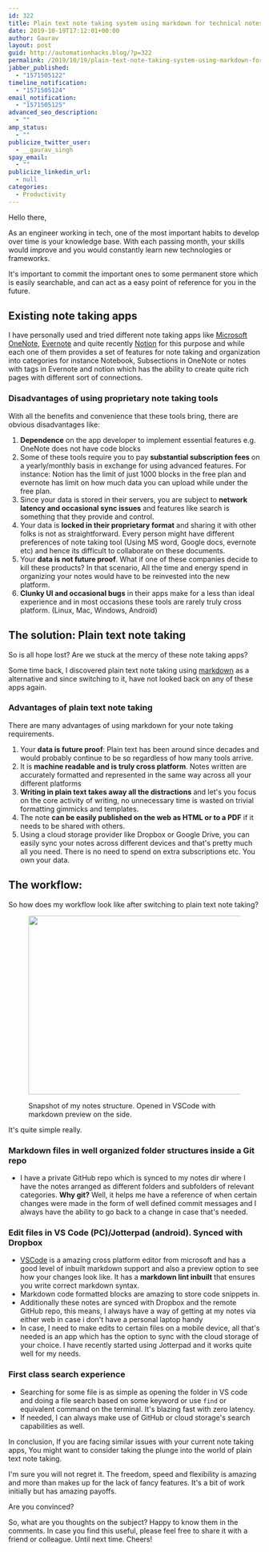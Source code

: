 ```yaml
---
id: 322
title: Plain text note taking system using markdown for technical notes
date: 2019-10-19T17:12:01+00:00
author: Gaurav
layout: post
guid: http://automationhacks.blog/?p=322
permalink: /2019/10/19/plain-text-note-taking-system-using-markdown-for-technical-notes/
jabber_published:
  - "1571505122"
timeline_notification:
  - "1571505124"
email_notification:
  - "1571505125"
advanced_seo_description:
  - ""
amp_status:
  - ""
publicize_twitter_user:
  - __gaurav_singh
spay_email:
  - ""
publicize_linkedin_url:
  - null
categories:
  - Productivity
---
```

Hello there,

As an engineer working in tech, one of the most important habits to develop over time is your knowledge base. With each passing month, your skills would improve and you would constantly learn new technologies or frameworks. 

It's important to commit the important ones to some permanent store which is easily searchable, and can act as a easy point of reference for you in the future.

## Existing note taking apps

I have personally used and tried different note taking apps like [Microsoft OneNote](https://www.onenote.com/?404&public=1), [Evernote](https://evernote.com/) and quite recently [Notion](https://www.notion.so/) for this purpose and while each one of them provides a set of features for note taking and organization into categories for instance Notebook, Subsections in OneNote or notes with tags in Evernote and notion which has the ability to create quite rich pages with different sort of connections.

### Disadvantages of using proprietary note taking tools

With all the benefits and convenience that these tools bring, there are obvious disadvantages like:

  1. **Dependence** on the app developer to implement essential features e.g. OneNote does not have code blocks
  2. Some of these tools require you to pay **substantial subscription fees** on a yearly/monthly basis in exchange for using advanced features. For instance: Notion has the limit of just 1000 blocks in the free plan and evernote has limit on how much data you can upload while under the free plan.
  3. Since your data is stored in their servers, you are subject to **network latency and occasional sync issues** and features like search is something that they provide and control.
  4. Your data is **locked in their proprietary format** and sharing it with other folks is not as straightforward. Every person might have different preferences of note taking tool (Using MS word, Google docs, evernote etc) and hence its difficult to collaborate on these documents.
  5. Your **data is not future proof**. What if one of these companies decide to kill these products? In that scenario, All the time and energy spend in organizing your notes would have to be reinvested into the new platform.
  6. **Clunky UI and occasional bugs** in their apps make for a less than ideal experience and in most occasions these tools are rarely truly cross platform. (Linux, Mac, Windows, Android)

## The solution: Plain text note taking

So is all hope lost? Are we stuck at the mercy of these note taking apps?

Some time back, I discovered plain text note taking using [markdown](https://guides.github.com/features/mastering-markdown/) as a alternative and since switching to it, have not looked back on any of these apps again.

### Advantages of plain text note taking

There are many advantages of using markdown for your note taking requirements.

  1. Your **data is future proof**: Plain text has been around since decades and would probably continue to be so regardless of how many tools arrive.
  2. It is **machine readable and is truly cross platform**. Notes written are accurately formatted and represented in the same way across all your different platforms
  3. **Writing in plain text takes away all the distractions** and let's you focus on the core activity of writing, no unnecessary time is wasted on trivial formatting gimmicks and templates.
  4. The note **can be easily published on the web as HTML or to a PDF** if it needs to be shared with others. 
  5. Using a cloud storage provider like Dropbox or Google Drive, you can easily sync your notes across different devices and that's pretty much all you need. There is no need to spend on extra subscriptions etc. You own your data.

## The workflow:

So how does my workflow look like after switching to plain text note taking?<figure class="wp-block-image size-large">

<img loading="lazy" width="750" height="357" src="https://i2.wp.com/automationhacks.blog/wp-content/uploads/2019/10/image.png?resize=750%2C357&#038;ssl=1" alt="" class="wp-image-330" data-recalc-dims="1" /> <figcaption>Snapshot of my notes structure. Opened in VSCode with markdown preview on the side.</figcaption></figure> 

It's quite simple really.

### Markdown files in well organized folder structures inside a Git repo

  * I have a private GitHub repo which is synced to my notes dir where I have the notes arranged as different folders and subfolders of relevant categories. **Why git?** Well, it helps me have a reference of when certain changes were made in the form of well defined commit messages and I always have the ability to go back to a change in case that's needed.

### Edit files in VS Code (PC)/Jotterpad (android). Synced with Dropbox

  * [VSCode](https://code.visualstudio.com/) is a amazing cross platform editor from microsoft and has a good level of inbuilt markdown support and also a preview option to see how your changes look like. It has a **markdown lint inbuilt** that ensures you write correct markdown syntax. 
  * Markdown code formatted blocks are amazing to store code snippets in.
  * Additionally these notes are synced with Dropbox and the remote GitHub repo, this means, I always have a way of getting at my notes via either web in case i don't have a personal laptop handy
  * In case, I need to make edits to certain files on a mobile device, all that's needed is an app which has the option to sync with the cloud storage of your choice. I have recently started using Jotterpad and it works quite well for my needs.

### First class search experience

  * Searching for some file is as simple as opening the folder in VS code and doing a file search based on some keyword or use `find` or equivalent command on the terminal. It's blazing fast with zero latency.
  * If needed, I can always make use of GitHub or cloud storage's search capabilities as well.

In conclusion, If you are facing similar issues with your current note taking apps, You might want to consider taking the plunge into the world of plain text note taking.

I'm sure you will not regret it. The freedom, speed and flexibility is amazing and more than makes up for the lack of fancy features. It's a bit of work initially but has amazing payoffs.

Are you convinced? 

So, what are you thoughts on the subject? Happy to know them in the comments. In case you find this useful, please feel free to share it with a friend or colleague. Until next time. Cheers!